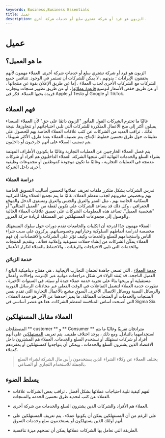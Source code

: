 ```yaml
---
keywords: Business,Business Essentials
title: عميل
description: الزبون هو فرد أو شركة تشتري سلع أو خدمات شركة أخرى.
---
```


# عميل
## ما هو العميل؟

الزبون هو فرد أو شركة تشتري سلع أو خدمات شركة أخرى. العملاء مهمون لأنهم يحققون الإيرادات ؛ بدونهم ، لا يمكن للشركات أن تستمر في الوجود. تتنافس جميع الشركات مع الشركات الأخرى لجذب العملاء ، إما عن طريق الإعلان بقوة عن منتجاتها ، أو عن طريق خفض الأسعار لتوسيع [قاعدة عملائها](/client-base) ، أو عن طريق تطوير منتجات وتجارب فريدة يحبها العملاء. فكر في Apple أو Tesla أو Google أو TikTok.

## فهم العملاء

غالبًا ما تحترم الشركات القول المأثور "الزبون دائمًا على حق" لأن العملاء السعداء يميلون أكثر إلى منح الأعمال المتكررة للشركات التي تلبي احتياجاتهم أو تتجاوزها. نتيجة لذلك ، تراقب العديد من الشركات عن كثب علاقات العملاء الخاصة بهم للحصول على تعليقات حول طرق تحسين خطوط الإنتاج. يتم تصنيف العملاء بعدة طرق. الأكثر شيوعًا ، يتم تصنيف العملاء على أنهم خارجيون أو داخليون.

يتم فصل العملاء الخارجيين عن العمليات التجارية وغالبًا ما يكونون الأطراف المهتمة بشراء السلع والخدمات النهائية التي تنتجها الشركة. العملاء الداخليون هم أفراد أو شركات مدمجة في العمليات التجارية ، وغالبًا ما تكون موجودة كموظفين أو مجموعات وظيفية أخرى داخل الشركة.

### دراسة العملاء

تدرس الشركات بشكل متكرر ملفات تعريف عملائها لتحسين أساليب التسويق الخاصة بهم وتخصيص مخزونهم لجذب معظم العملاء. غالبًا ما يتم تجميع العملاء وفقًا للتركيبة السكانية الخاصة بهم ، مثل العمر والعرق والجنس والعرق ومستوى الدخل والموقع الجغرافي ، وكل ذلك قد يساعد الشركات على تكوين لقطة من "العميل المثالي" أو "شخصية العميل". تساعد هذه المعلومات الشركات على تعميق علاقات العملاء الحالية والوصول إلى مجموعات المستهلكين غير المستغلة لزيادة حركة المرور.

العملاء مهمون جدًا لدرجة أن الكليات والجامعات تقدم دورات حول سلوك المستهلك مخصصة لدراسة أنماطهم السلوكية وخياراتهم وخصوصياتهم. يركزون على سبب شراء الناس واستخدامهم للسلع والخدمات وكيف تؤثر على الشركات والاقتصادات. إن فهم العملاء يمكّن الشركات من إنشاء حملات تسويقية وإعلانية فعالة ، وتقديم المنتجات والخدمات التي تلبي الاحتياجات والرغبات ، والاحتفاظ بالعملاء لتكرار الأعمال.

### خدمة الزبائن

[خدمة العملاء](/customer-service) ، التي تسعى جاهدة لضمان التجارب الإيجابية ، هي مفتاح ديناميكية البائع / العميل الناجحة. قد يُفقد الولاء في شكل مراجعات مواتية عبر الإنترنت وإحالات وأعمال مستقبلية أو يربحها بناءً على تجربة خدمة عملاء جيدة أو سيئة. في السنوات الأخيرة ، تطورت خدمة العملاء لتشمل التفاعلات في الوقت الفعلي عبر محادثات الرسائل الفورية والرسائل النصية ووسائل الاتصال الأخرى. السوق مشبع بالأعمال التجارية التي تقدم نفس المنتجات والخدمات أو المنتجات المماثلة. ما يميز أحدهما عن الآخر هو خدمة العملاء ، التي أصبحت أساس المنافسة لمعظم الشركات. هذا هو عنصر أساسي في Sigma Six.

## العملاء مقابل المستهلكين

المصطلحان ** customer ** و ** Consumer ** مترادفان تقريبًا وغالبًا ما يتم استخدامهما بالتبادل. ومع ذلك ، يوجد اختلاف طفيف. يتم تعريف [المستهلكين](/end-user) على أنهم أفراد أو شركات تستهلك أو تستخدم السلع والخدمات. العملاء هم المشترون داخل الاقتصاد الذين يشترون السلع والخدمات ، ويمكن أن يتواجدوا كمستهلكين أو بمفردهم كعملاء.

> يختلف العملاء عن وكلاء الشراء الذين يستخدمون رأس مال الشركة لشراء السلع بالجملة للاستخدام التجاري أو الصناعي.

>

## يسلط الضوء

- لفهم كيفية تلبية احتياجات عملائها بشكل أفضل ، تراقب بعض الشركات علاقات العملاء عن كثب لتحديد طرق تحسين الخدمة والمنتجات.

- العملاء هم الأفراد والشركات الذين يشترون السلع والخدمات من شركة أخرى.

- على الرغم من أن المستهلكين يمكن أن يكونوا عملاء ، يتم تعريف المستهلكين على أنهم أولئك الذين يستهلكون أو يستخدمون سلع وخدمات السوق.

- الطريقة التي تعامل بها الشركات عملائها يمكن أن تمنحهم ميزة تنافسية.

